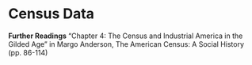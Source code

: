 # Census Data

**Further Readings**
“Chapter 4: The Census and Industrial America in the Gilded Age” in Margo Anderson, The American Census: A Social History (pp. 86-114)